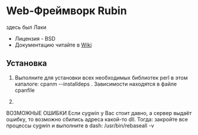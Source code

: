 # Web-Фреймворк Rubin #
здесь был Лаки

* Лицензия - BSD
* Документацию читайте в [Wiki](https://bitbucket.org/darij/rubin/wiki/Home)


## Установка

1. Выполните для установки всех необходимых библиотек perl в этом каталоге:
	cpanm --installdeps .
Зависимости находятся в файле cpanfile

2.


ВОЗМОЖНЫЕ ОШИБКИ
Если cygwin у Вас стоит давно, а сервер выдаёт ошибку, то возможно сбились адреса какой-то dll. Тогда: закройте все процессы cygwin и выполните в dash:
/usr/bin/rebaseall -v
